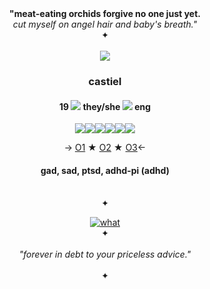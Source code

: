 <div align="center">
  <b>"meat-eating orchids forgive no one just yet.</b><br>
  <i>cut myself on angel hair and baby's breath."</i>
  <br>
✦
</div>
    <br>
<div align="center">
  <a href="https://open.spotify.com/track/6a5EAvqxCySEtHuKuG5Map?si=5d72f5c257074818"><img src="https://files.catbox.moe/d915s6.gif" align="center"/></a><br>
</div>
<h3 align="center">castiel</h3>
<h4 align="center">19 <img src="https://i.postimg.cc/kMbJx7nD/cx2tha.gif"> they/she <img src="https://i.postimg.cc/2yLwkCtL/csk3u6.gif"> eng </h4>
<div align="center">
  <p><img src="https://files.catbox.moe/s07go9.png"><img src="https://files.catbox.moe/v1d72i.png"><img src="https://files.catbox.moe/mqhap7.png"><img src="https://files.catbox.moe/4d8olv.png"><img src="https://files.catbox.moe/xhbhz3.png"><img src="https://files.catbox.moe/nx0jfy.png">


-> [O1](https://rentry.co/castielsslinky) ★ [O2](https://artfight.net/~hydromaniac) ★ [O3](https://youtube.com/playlist?list=PLg_NTd5hX0l4ZoaKk9ZpYcpH7jBjRLXHV&si=SB10ir6guOz_O8jt)<-

<h4 align="center">gad, sad, ptsd, adhd-pi (adhd)</h4>
<br>
✦

<div align="center">
  
  <a href="https://www.last.fm/user/thehydromaniac"><img src="https://lastfm-recently-played.vercel.app/api?user=thehydromaniac&footer_style=compact_stats&count=1&width=400&loved=true&header_style=none&bg_color=151B1C" alt="what"></a>
  <br>
✦
<br>
<br>
<i>"forever in debt to your priceless advice."</i>
<br>
<br>
✦
  
</div>
